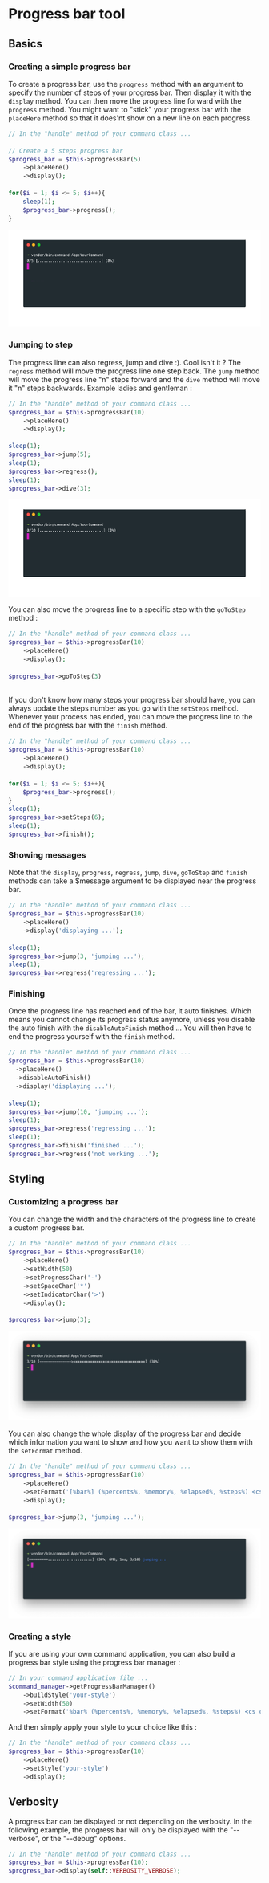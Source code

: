 # Progress bar tool

## Basics

### Creating a simple progress bar

To create a progress bar, use the `progress` method with an argument to specify the number of steps of your progress bar. Then display it with the `display` method. You can then move the progress line forward with the `progress` method. 
You might want to "stick" your progress bar with the `placeHere` method so that it does'nt show on a new line on each progress.
    
```php
// In the "handle" method of your command class ...

// Create a 5 steps progress bar
$progress_bar = $this->progressBar(5)
    ->placeHere()
    ->display();

for($i = 1; $i <= 5; $i++){
    sleep(1);
    $progress_bar->progress();
}
```

![command progress bar](img/progress_basic.gif)


### Jumping to step
 
The progress line can also regress, jump and dive :). Cool isn't it ? The `regress` method will move the progress line one step back. The `jump` method will move the progress line "n" steps forward and the `dive` method will move it "n" steps backwards. Example ladies and gentleman :

```php
// In the "handle" method of your command class ...
$progress_bar = $this->progressBar(10)
    ->placeHere()
    ->display();

sleep(1);
$progress_bar->jump(5);
sleep(1);
$progress_bar->regress();
sleep(1);
$progress_bar->dive(3);
```

![more command progress bar](img/progress_more.gif) 

You can also move the progress line to a specific step with the `goToStep` method :

```php
// In the "handle" method of your command class ...
$progress_bar = $this->progressBar(10)
    ->placeHere()
    ->display();
        
$progress_bar->goToStep(3)
    
```
    
If you don't know how many steps your progress bar should have, you can always update the steps number as you go with the `setSteps` method. Whenever your process has ended, you can move the progress line to the end of the progress bar with the `finish` method.

```php
// In the "handle" method of your command class ...
$progress_bar = $this->progressBar(10)
    ->placeHere()
    ->display();
    
for($i = 1; $i <= 5; $i++){    
    $progress_bar->progress();
}
sleep(1);
$progress_bar->setSteps(6);
sleep(1);
$progress_bar->finish();  
```    

### Showing messages

Note that the `display`, `progress`, `regress`, `jump`, `dive`, `goToStep` and `finish` methods can take a $message argument to be displayed near the progress bar.   
        
```php
// In the "handle" method of your command class ...
$progress_bar = $this->progressBar(10)
    ->placeHere()
    ->display('displaying ...');
    
sleep(1);
$progress_bar->jump(3, 'jumping ...');
sleep(1);
$progress_bar->regress('regressing ...');
```
   
### Finishing

Once the progress line has reached end of the bar, it auto finishes. Which means you cannot change its progress status anymore, unless you disable the auto finish with the `disableAutoFinish` method ... You will then have to end the progress yourself with the `finish` method.

```php
// In the "handle" method of your command class ...
$progress_bar = $this->progressBar(10)
  ->placeHere()
  ->disableAutoFinish()
  ->display('displaying ...');

sleep(1);
$progress_bar->jump(10, 'jumping ...');
sleep(1);
$progress_bar->regress('regressing ...');
sleep(1);
$progress_bar->finish('finished ...');
$progress_bar->regress('not working ...');
```
    
## Styling

### Customizing a progress bar

You can change the width and the characters of the progress line to create a custom progress bar.

```php
// In the "handle" method of your command class ...
$progress_bar = $this->progressBar(10)
    ->placeHere()
    ->setWidth(50)
    ->setProgressChar('-')
    ->setSpaceChar('*')
    ->setIndicatorChar('>')
    ->display();

$progress_bar->jump(3);
```

![command progress bar style](img/progress_style.png)

You can also change the whole display of the progress bar and decide which information you want to show and how you want to show them with the `setFormat` method.

```php
// In the "handle" method of your command class ...
$progress_bar = $this->progressBar(10)
    ->placeHere()
    ->setFormat('[%bar%] (%percents%, %memory%, %elapsed%, %steps%) <cs color="blue">%message%</cs>')
    ->display();

$progress_bar->jump(3, 'jumping ...');
```

![command progress bar format](img/progress_format.png)    
    
### Creating a style    
    
If you are using your own command application, you can also build a progress bar style using the progress bar manager :

```php
// In your command application file ...
$command_manager->getProgressBarManager()
    ->buildStyle('your-style')
    ->setWidth(50)
    ->setFormat('%bar% (%percents%, %memory%, %elapsed%, %steps%) <cs color="blue">%message%</cs>')
```
        
And then simply apply your style to your choice like this :
    
```php
// In the "handle" method of your command class ...
$progress_bar = $this->progressBar(10)
    ->placeHere()
    ->setStyle('your-style')
    ->display();
```

## Verbosity

A progress bar can be displayed or not depending on the verbosity. In the following example, the progress bar will only be displayed with the "--verbose", or the "--debug" options. 
    
```php
// In the "handle" method of your command class ...
$progress_bar = $this->progressBar(10);
$progress_bar->display(self::VERBOSITY_VERBOSE);
```


 